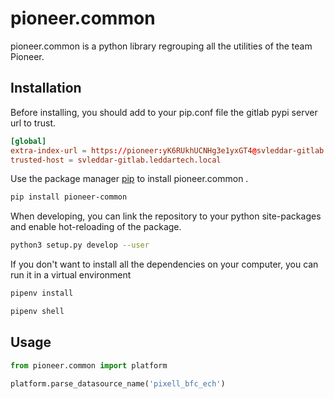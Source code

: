 # pioneer.common

pioneer.common is a python library regrouping all the utilities of the team Pioneer.

## Installation

Before installing, you should add to your pip.conf file the gitlab pypi server url to trust.

```conf
[global]
extra-index-url = https://pioneer:yK6RUkhUCNHg3e1yxGT4@svleddar-gitlab.leddartech.local/api/v4/projects/481/packages/pypi/simple
trusted-host = svleddar-gitlab.leddartech.local
```

Use the package manager [pip](https://pioneer:yK6RUkhUCNHg3e1yxGT4@svleddar-gitlab.leddartech.local/api/v4/projects/481/packages/pypi/simple/pioneer-common) to install pioneer.common .

```bash
pip install pioneer-common
```

When developing, you can link the repository to your python site-packages and enable hot-reloading of the package.
```bash
python3 setup.py develop --user
```

If you don't want to install all the dependencies on your computer, you can run it in a virtual environment
```bash
pipenv install

pipenv shell
```

## Usage

```python
from pioneer.common import platform

platform.parse_datasource_name('pixell_bfc_ech')
```

